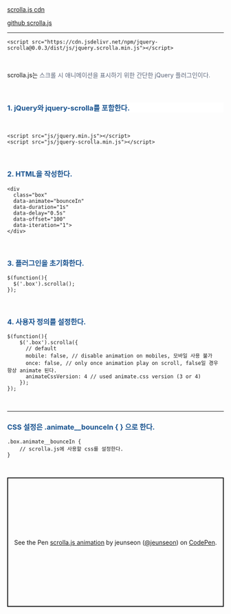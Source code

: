 <p data-ke-size="size16">&nbsp;</p>
<p data-ke-size="size16"><a href="https://www.jsdelivr.com/package/npm/jquery-scrolla" target="_blank" rel="noopener">scrolla.js cdn</a></p>
<p data-ke-size="size16"><a href="https://maximzhurkin.github.io/jquery-scrolla/" target="_blank" rel="noopener">github scrolla.js</a></p>
<hr contenteditable="false" data-ke-type="horizontalRule" data-ke-style="style5" />
<pre id="code_1721976517066" class="html xml" data-ke-language="html" data-ke-type="codeblock"><code>&lt;script src="https://cdn.jsdelivr.net/npm/jquery-scrolla@0.0.3/dist/js/jquery.scrolla.min.js"&gt;&lt;/script&gt;</code></pre>
<p data-ke-size="size16">&nbsp;</p>
<p data-ke-size="size16">scrolla.js는 <span style="background-color: #ffffff; color: #5c667a; text-align: justify; letter-spacing: 0px;">스크롤 시 애니메이션을 표시하기 위한 간단한 jQuery 플러그인이다.</span></p>
<p data-ke-size="size16">&nbsp;</p>
<h3 id="id-include-jquery-and-jquery-scrolla" style="background-color: #ffffff; color: #111a2c; text-align: justify;" data-ke-size="size23"><span style="color: #1a5490;"><b>1. jQuery와 jquery-scrolla를 포함한다.</b></span></h3>
<p data-ke-size="size16">&nbsp;</p>
<pre id="code_1721976605017" class="html xml" data-ke-language="html" data-ke-type="codeblock"><code>&lt;script src="js/jquery.min.js"&gt;&lt;/script&gt;
&lt;script src="js/jquery-scrolla.min.js"&gt;&lt;/script&gt;</code></pre>
<p data-ke-size="size16">&nbsp;</p>
<h3 data-ke-size="size23"><span style="color: #1a5490;"><b>2. HTML을 작성한다.</b></span></h3>
<pre id="code_1721976668661" class="html xml" data-ke-language="html" data-ke-type="codeblock"><code>&lt;div 
  class="box" 
  data-animate="bounceIn" 
  data-duration="1s" 
  data-delay="0.5s" 
  data-offset="100" 
  data-iteration="1"&gt;
&lt;/div&gt;</code></pre>
<p data-ke-size="size16">&nbsp;</p>
<h3 style="color: #000000; text-align: start;" data-ke-size="size23"><span style="color: #1a5490;"><b>3.<span> 플러그인을 초기화한다.</span></b></span></h3>
<pre id="code_1721976711915" class="css" data-ke-language="css" data-ke-type="codeblock"><code>$(function(){
  $('.box').scrolla();
});</code></pre>
<p data-ke-size="size16">&nbsp;</p>
<h3 style="color: #000000; text-align: start;" data-ke-size="size23"><span style="color: #1a5490;"><b><span><span>4. 사용자 정의를 설정한다.&nbsp;</span></span></b></span></h3>
<pre id="code_1721976729534" class="css" data-ke-language="css" data-ke-type="codeblock"><code>$(function(){
    $('.box').scrolla({
      // default
      mobile: false, // disable animation on mobiles, 모바일 사용 불가
      once: false, // only once animation play on scroll, false일 경우 항상 animate 된다.
      animateCssVersion: 4 // used animate.css version (3 or 4)
    });
});</code></pre>
<p data-ke-size="size16">&nbsp;</p>
<hr contenteditable="false" data-ke-type="horizontalRule" data-ke-style="style5" />
<h3 style="color: #000000; text-align: start;" data-ke-size="size23"><span style="color: #1a5490;"><b>CSS 설정은 .animate__bounceIn { } 으로 한다.</b></span></h3>
<pre id="code_1721977342352" class="css" data-ke-language="css" data-ke-type="codeblock"><code>.box.animate__bounceIn {
    // scrolla.js에 사용할 css를 설정한다.
}</code></pre>
<p data-ke-size="size16">&nbsp;</p>
<p class="codepen" style="height: 300px; box-sizing: border-box; display: flex; align-items: center; justify-content: center; border: 2px solid; margin: 1em 0; padding: 1em;" data-height="300" data-default-tab="html,result" data-slug-hash="OJebLVm" data-pen-title="scrolla.js animation" data-user="jeunseon" data-ke-size="size16"><span>See the Pen <a href="https://codepen.io/jeunseon/pen/OJebLVm"> scrolla.js animation</a> by jeunseon (<a href="https://codepen.io/jeunseon">@jeunseon</a>) on <a href="https://codepen.io">CodePen</a>.</span></p>
<p data-ke-size="size16">
<script src="https://cpwebassets.codepen.io/assets/embed/ei.js"></script>
</p>